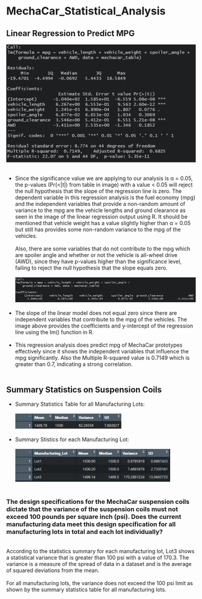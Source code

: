 # MechaCar_Statistical_Analysis
## Linear Regression to Predict MPG
![Multiple_Linear_Regression](./images/multiple_linear_regression_mpg.png)
<br/><br/>
* Since the significance value we are applying to our analysis is α = 0.05, the p-values (Pr(<|t|) from table in image) with a value < 0.05 will reject the null hypothesis that the slope of the regression line is zero. The dependent variable in this regression analysis is the fuel economy (mpg) and the independent variables that provide a non-random amount of variance to the mpg are the vehicle lengths and ground clearance as seen in the image of the linear regression output using R. It should be mentioned that vehicle weight has a value slightly higher than α = 0.05 but still has provides some non-random variance to the mpg of the vehicles. <br/><br/>
Also, there are some variables that do not contribute to the mpg which are spoiler angle and whether or not the vehicle is all-wheel drive (AWD), since they have p-values higher than the significance level, failing to reject the null hypothesis that the slope equals zero. <br/><br/>
![Line_equation](./images/regression_line_eq.png)
<br/><br/>
* The slope of the linear model does not equal zero since there are independent variables that contribute to the mpg of the vehicles. The image above provides the coefficients and y-intercept of the regression line using the lm() function in R. <br/><br/>
* This regression analysis does predict mpg of MechaCar prototypes effectively since it shows the independent variables that influence the mpg significantly. Also the Multiple R-squared value is 0.7149 which is greater than 0.7, indicating a strong correlation. <br/><br/>
## Summary Statistics on Suspension Coils
* Summary Statistics Table for all Manufacturing Lots:<br/><br/>
![Suspension_Stats](./images/suspension_summary_stats.png)
<br/><br/>
* Summary Stistics for each Manufacturing Lot:<br/><br/>
![Lot_Summary](./images/lot_summary.png)
<br/><br/>
### The design specifications for the MechaCar suspension coils dictate that the variance of the suspension coils must not exceed 100 pounds per square inch (psi). Does the current manufacturing data meet this design specification for all manufacturing lots in total and each lot individually?
<br/>
According to the statistics summary for each manufacturing lot, Lot3 shows a statistical variance that is greater than 100 psi with a value of 170.3. The variance is a measure of the spread of data in a dataset and is the average of squared deviations from the mean.
<br/><br/>
For all manufacturing lots, the variance does not exceed the 100 psi limit as shown by the summary statistics table for all manufacturing lots.